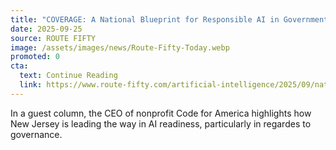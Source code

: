 ```yaml
---
title: "COVERAGE: A National Blueprint for Responsible AI in Government"
date: 2025-09-25
source: ROUTE FIFTY
image: /assets/images/news/Route-Fifty-Today.webp
promoted: 0
cta:
  text: Continue Reading
  link: https://www.route-fifty.com/artificial-intelligence/2025/09/national-blueprint-responsible-ai-government/408224/
---
```


In a guest column, the CEO of nonprofit Code for America highlights how New Jersey is leading the way in AI readiness, particularly in regardes to governance. 
